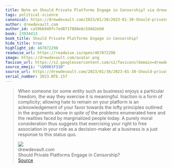 ```yaml
---
title: Note on Should Private Platforms Engage in Censorship? via drewdevault.com
tags: political-science
canonical: https://drewdevault.com/2023/01/30/2023-01-30-Should-private-platforms-engage-in-censorship.html
author: drewdevault.com
author_id: ca59bb949fc7ed871f888e8c5ddd2eb0
book: 23934413
book_title: Should Private Platforms Engage in Censorship?
hide_title: true
highlight_id: 467872298
readwise_url: https://readwise.io/open/467872298
image: https://drewdevault.com/avatar.png
favicon_url: https://s2.googleusercontent.com/s2/favicons?domain=drewdevault.com
source_emoji: "\U0001F310"
source_url: https://drewdevault.com/2023/01/30/2023-01-30-Should-private-platforms-engage-in-censorship.html#:~:text=When%20someone%20%28or,this%20status%20quo.
serial_number: 2023.NTE.157
---
```

> When someone (or some entity such as business) enjoys a particular freedom, the way they exercise it is meaningful. Inaction is a form of complicity; allowing hate to remain on your platform is an acknowledgement of your favor towards the lofty principles outlined in the arguments above *in spite of* the problems enumerated here and the realities faced by marginalized people today. A purely moral consideration thus suggests that exercising your right to free association in your role as a decision-maker at a business is a just response to this status quo.
> <div class="quoteback-footer"><div class="quoteback-avatar"><img class="mini-favicon" src="https://s2.googleusercontent.com/s2/favicons?domain=drewdevault.com"></div><div class="quoteback-metadata"><div class="metadata-inner"><span style="display:none">FROM:</span><div aria-label="drewdevault.com" class="quoteback-author"> drewdevault.com</div><div aria-label="Should Private Platforms Engage in Censorship?" class="quoteback-title"> Should Private Platforms Engage in Censorship?</div></div></div><div class="quoteback-backlink"><a target="_blank" aria-label="go to the full text of this quotation" rel="noopener" href="https://drewdevault.com/2023/01/30/2023-01-30-Should-private-platforms-engage-in-censorship.html#:~:text=When%20someone%20%28or,this%20status%20quo." class="quoteback-arrow"> Source</a></div></div>
